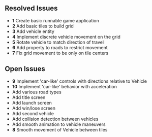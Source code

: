 ## Resolved Issues ##

- **1** Create basic runnable game application
- **2** Add basic tiles to build grid
- **3** Add vehicle entity
- **4** Implement discrete vehicle movement on the grid
- **5** Rotate vehicle to match direction of travel 
- **6** Add property to roads to restrict movement
- **7** Fix grid movement to be only on tile centers


## Open Issues ##

- **9** Implement 'car-like' controls with directions relative to
  Vehicle
- **10** Implement 'car-like' behavior with acceleration
- Add various road types
- Add title screen
- Add launch screen
- Add win/lose screen
- Add second vehicle
- Add collision detection between vehicles
- Add smooth animation to vehicle maneuvers
- **8** Smooth movement of Vehicle between tiles
